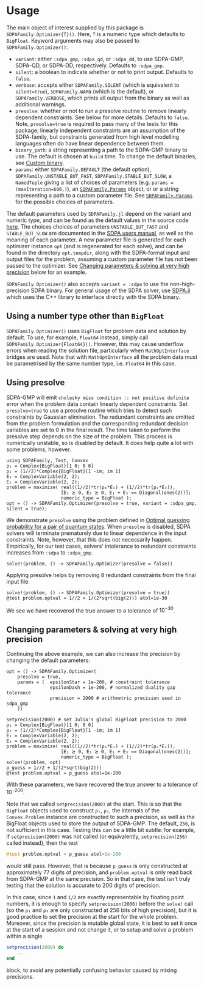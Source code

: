 # Usage

The main object of interest supplied by this package is
`SDPAFamily.Optimizer{T}()`. Here, `T` is a numeric type which defaults to
`BigFloat`. Keyword arguments may also be passed to `SDPAFamily.Optimizer()`:

* `variant`: either `:sdpa_gmp`, `:sdpa_qd`, or `:sdpa_dd`, to use SDPA-GMP,
  SDPA-QD, or SDPA-DD, respectively. Defaults to `:sdpa_gmp`.
* `silent`: a boolean to indicate whether or not to print output. Defaults to
  `false`.
* `verbose`: accepts either `SDPAFamily.SILENT` (which is equivalent to
  `silent=true`), `SDPAFamily.WARN` (which is the default), or
  `SDPAFamily.VERBOSE`, which prints all output from the binary as well as
  additional warnings.
* `presolve`: whether or not to run a presolve routine to remove linearly
  dependent constraints. See below for more details. Defaults to `false`. Note,
  `presolve=true` is required to pass many of the tests for this package;
  linearly independent constraints are an assumption of the SDPA-family, but
  constraints generated from high level modelling languages often do have linear
  dependence between them.
* `binary_path`: a string representing a path to the SDPA-GMP binary to use. The
  default is chosen at `build` time. To change the default binaries, see [Custom
  binary](@ref).
* `params`: either `SDPAFamily.DEFAULT` (the default option),
  `SDPAFamily.UNSTABLE_BUT_FAST`, `SDPAFamily.STABLE_BUT_SLOW`, a `NamedTuple`
  giving a list of choices of parameters (e.g. `params = (maxIteration=600,)`),
  an [`SDPAFamily.Params`](@ref) object, or or a string representing a path to a
  custom parameter file. See [`SDPAFamily.Params`](@ref) for the possible choices of parameters.

The default parameters used by `SDPAFamily.jl` depend on the variant and numeric
type, and can be found as the default values in the source code
[here](https://github.com/ericphanson/SDPAFamily.jl/tree/master/src/params.jl).
The choices choices of parameters `UNSTABLE_BUT_FAST` and `STABLE_BUT_SLOW` are
documented in the [SDPA users
manual](https://sourceforge.net/projects/sdpa/files/sdpa/sdpa.7.1.1.manual.20080618.pdf),
as well as the meaning of each parameter. A new parameter file is generated for
each optimizer instance `opt` (and is regenerated for each solve), and can be
found in the directory `opt.tempdir`, along with the SDPA-format input and
output files for the problem, assuming a custom parameter file has not been
passed to the optimizer. See [Changing parameters & solving at very high
precision](@ref) below for an example.

`SDPAFamily.Optimizer()` also accepts `variant = :sdpa` to use the
non-high-precision SDPA binary. For general usage of the SDPA solver, use
[SDPA.jl](https://github.com/JuliaOpt/SDPA.jl) which uses the C++ library to
interface directly with the SDPA binary.

## Using a number type other than `BigFloat`

`SDPAFamily.Optimizer()` uses `BigFloat` for problem data and solution by
default. To use, for example, `Float64` instead, simply call
`SDPAFamily.Optimizer{Float64}()`. However, this may cause underflow errors when
reading the solution file, particularly when `MathOptInterface` bridges are
used. Note that with `MathOptInterface` all the problem data must be
parametrised by the same number type, i.e. `Float64` in this case.

## Using presolve

SDPA-GMP will emit `cholesky miss condition :: not positive definite` error when
the problem data contain linearly dependent constraints. Set `presolve=true` to
use a presolve routine which tries to detect such constraints by Gaussian
elimination. The redundant constraints are omitted from the problem formulation
and the corresponding redundant decision variables are set to 0 in the final
result. The time taken to perform the presolve step depends on the size of the
problem. This process is numerically unstable, so is disabled by default. It
does help quite a lot with some problems, however.

```@setup convexquantum
using SDPAFamily, Test, Convex
ρ₁ = Complex{BigFloat}[1 0; 0 0]
ρ₂ = (1//2)*Complex{BigFloat}[1 -im; im 1]
E₁ = ComplexVariable(2, 2);
E₂ = ComplexVariable(2, 2);
problem = maximize( real((1//2)*tr(ρ₁*E₁) + (1//2)*tr(ρ₂*E₂)),
                    [E₁ ⪰ 0, E₂ ⪰ 0, E₁ + E₂ == Diagonal(ones(2))];
                    numeric_type = BigFloat );
opt = () -> SDPAFamily.Optimizer(presolve = true, variant = :sdpa_gmp, silent = true);
```

We demonstrate `presolve` using the problem defined in [Optimal guessing
probability for a pair of quantum states](@ref). When `presolve` is disabled,
SDPA solvers will terminate prematurely due to linear dependence in the input
constraints. Note, however, that this does not necessarily happen. Empirically,
for our test cases, solvers' intolerance to redundant constraints increases from
`:sdpa` to `:sdpa_gmp`.

```@repl convexquantum
solve!(problem, () -> SDPAFamily.Optimizer(presolve = false))
```

Applying presolve helps by removing 8 redundant constraints from the final input
file.

```@repl convexquantum
solve!(problem, () -> SDPAFamily.Optimizer(presolve = true))
@test problem.optval ≈ 1//2 + 1/(2*sqrt(big(2))) atol=1e-30
```

We see we have recovered the true answer to a tolerance of $10^{-30}$.

## Changing parameters & solving at very high precision

Continuing the above example, we can also increase the precision by changing the default parameters:

```@repl convexquantum
opt = () -> SDPAFamily.Optimizer(
    presolve = true,
    params = (  epsilonStar = 1e-200, # constraint tolerance
                epsilonDash = 1e-200, # normalized duality gap tolerance
                precision = 2000 # arithmetric precision used in sdpa_gmp
    ))

setprecision(2000) # set Julia's global BigFloat precision to 2000
ρ₁ = Complex{BigFloat}[1 0; 0 0]
ρ₂ = (1//2)*Complex{BigFloat}[1 -im; im 1]
E₁ = ComplexVariable(2, 2);
E₂ = ComplexVariable(2, 2);
problem = maximize( real((1//2)*tr(ρ₁*E₁) + (1//2)*tr(ρ₂*E₂)),
                    [E₁ ⪰ 0, E₂ ⪰ 0, E₁ + E₂ == Diagonal(ones(2))];
                    numeric_type = BigFloat );
solve!(problem, opt)
p_guess = 1//2 + 1/(2*sqrt(big(2)))
@test problem.optval ≈ p_guess atol=1e-200
```

With these parameters, we have recovered the true answer to a tolerance of $10^{-200}$.

Note that we called `setprecision(2000)` at the start. This is so that the `BigFloat` objects used to construct `ρ₁`, `ρ₂`, the internals of the `Convex.Problem` instance are constructed to such a precision, as well as the BigFloat objects used to store the output of SDPA-GMP. The default, `256`, is not sufficient in this case. Testing this can be a little bit subtle: for example, if `setprecision(2000)` was not called (or equivalently, `setprecision(256)` called instead), then the test

```julia
@test problem.optval ≈ p_guess atol=1e-200
```

would still pass. However, that is because `p_guess` is only constructed at approximately 77 digits of precision, and `problem.optval` is only read back from SDPA-GMP at the same precision. So in that case, the test isn't truly testing that the solution is accurate to 200 digits of precision.

In this case, since `1` and `1/2` are exactly representable by floating point numbers, it is enough to specify `setprecision(2000)` before the `solve!` call (so the `ρ₁` and `ρ₂` are only constructed at 256 bits of high precision), but it is good practice to set the precision at the start for the whole problem. Moreover, since the precision is mutable global state, it is best to set it once at the start of a session and not change it, or to setup and solve a problem within a single

```julia
setprecision(2000) do
    ...
end
```

block, to avoid any potentially confusing behavior caused by mixing precisions.
